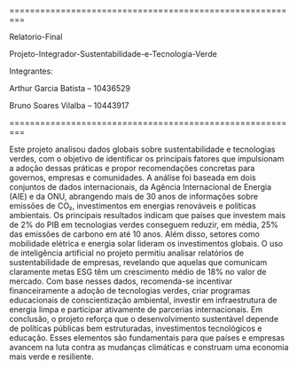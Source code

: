 =========================================================

Relatorio-Final

Projeto-Integrador-Sustentabilidade-e-Tecnologia-Verde

Integrantes: 

Arthur Garcia Batista – 10436529

Bruno Soares Vilalba –  10443917

=========================================================

Este projeto analisou dados globais sobre sustentabilidade e tecnologias verdes, com o objetivo de identificar os principais fatores que impulsionam a adoção dessas práticas e propor recomendações concretas para governos, empresas e comunidades. A análise foi baseada em dois conjuntos de dados internacionais, da Agência Internacional de Energia (AIE) e da ONU, abrangendo mais de 30 anos de informações sobre emissões de CO₂, investimentos em energias renováveis e políticas ambientais. Os principais resultados indicam que países que investem mais de 2% do PIB em tecnologias verdes conseguem reduzir, em média, 25% das emissões de carbono em até 10 anos. Além disso, setores como mobilidade elétrica e energia solar lideram os investimentos globais. O uso de inteligência artificial no projeto permitiu analisar relatórios de sustentabilidade de empresas, revelando que aquelas que comunicam claramente metas ESG têm um crescimento médio de 18% no valor de mercado. Com base nesses dados, recomenda-se incentivar financeiramente a adoção de tecnologias verdes, criar programas educacionais de conscientização ambiental, investir em infraestrutura de energia limpa e participar ativamente de parcerias internacionais. Em conclusão, o projeto reforça que o desenvolvimento sustentável depende de políticas públicas bem estruturadas, investimentos tecnológicos e educação. Esses elementos são fundamentais para que países e empresas avancem na luta contra as mudanças climáticas e construam uma economia mais verde e resiliente.
